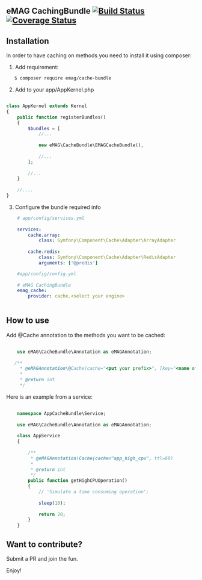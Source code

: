 eMAG CachingBundle [![Build Status](https://travis-ci.org/eMAGTechLabs/cachebundle.svg?branch=master)](https://travis-ci.org/eMAGTechLabs/cachebundle)  [![Coverage Status](https://coveralls.io/repos/github/eMAGTechLabs/cachebundle/badge.svg?branch=master)](https://coveralls.io/github/eMAGTechLabs/cachebundle?branch=master)
----

## Installation

In order to have caching on methods you need to install it using composer:

1. Add requirement:
    
```bash
   $ composer require emag/cache-bundle
```
    
2. Add to your app/AppKernel.php
    
```php

class AppKernel extends Kernel
{
    public function registerBundles()
    {
        $bundles = [
            //...
            
            new eMAG\CacheBundle\EMAGCacheBundle(),
            
            //...
        ];
        
        //...
    }
 
    //....
}
```

3. Configure the bundle required info


```yml
    # app/config/services.yml
    
    services:
        cache.array:
            class: Symfony\Component\Cache\Adapter\ArrayAdapter
            
        cache.redis:
            class: Symfony\Component\Cache\Adapter\RedisAdapter
            arguments: ['@predis']
```

```yml
    #app/config/config.yml
    
    # eMAG CachingBundle
    emag_cache:
        provider: cache.<select your engine>
    
```


## How to use

Add @Cache annotation to the methods you want to be cached:


```php
    
    use eMAG\CacheBundle\Annotation as eMAGAnnotation;
    
   /**
     * @eMAGAnnotation\@Cache(cache="<put your prefix>", [key="<name of argument to include in cache key separated by comma>",  [ttl=600, [reset=true ]]])
     *
     * @return int
     */
```

Here is an example from a service:

```php
    
    namespace AppCacheBundle\Service;
    
    use eMAG\CacheBundle\Annotation as eMAGAnnotation;
    
    class AppService
    {
        
        /**
         * @eMAGAnnotation\Cache(cache="app_high_cpu", ttl=60)
         *
         * @return int
         */
        public function getHighCPUOperation()
        {
            // 'Simulate a time consuming operation';
            
            sleep(10);
    
            return 20;
        }
    }
```

## Want to contribute?

Submit a PR and join the fun.


Enjoy!